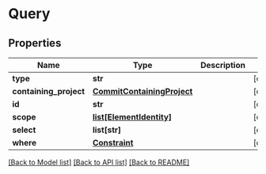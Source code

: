 # Query

## Properties
Name | Type | Description | Notes
------------ | ------------- | ------------- | -------------
**type** | **str** |  | [optional] 
**containing_project** | [**CommitContainingProject**](CommitContainingProject.md) |  | [optional] 
**id** | **str** |  | [optional] 
**scope** | [**list[ElementIdentity]**](ElementIdentity.md) |  | [optional] 
**select** | **list[str]** |  | [optional] 
**where** | [**Constraint**](Constraint.md) |  | [optional] 

[[Back to Model list]](../README.md#documentation-for-models) [[Back to API list]](../README.md#documentation-for-api-endpoints) [[Back to README]](../README.md)



